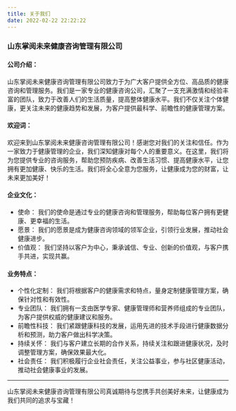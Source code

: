 ```yaml
---
title: 关于我们
date: 2022-02-22 22:22:22
---
```


### 山东掌阅未来健康咨询管理有限公司

#### 公司介绍：

山东掌阅未来健康咨询管理有限公司致力于为广大客户提供全方位、高品质的健康咨询和管理服务。我们是一家专业的健康咨询公司，汇聚了一支充满激情和经验丰富的团队，致力于改善人们的生活质量，提高整体健康水平。我们不仅关注个体健康，更关注未来的健康趋势和发展，为客户提供最科学、前瞻性的健康管理方案。

#### 欢迎词：

欢迎来到山东掌阅未来健康咨询管理有限公司！感谢您对我们的关注和信任。作为一家致力于健康管理的企业，我们深知健康对每个人的重要意义。在这里，我们将为您提供专业的咨询服务，帮助您预防疾病、改善生活习惯、提高健康水平，让您拥有更加健康、快乐的生活。我们将全心全意为您服务，让健康成为您的财富，让未来更加美好！

#### 企业文化：

- 使命： 我们的使命是通过专业的健康咨询和管理服务，帮助每位客户拥有更健康、更幸福的生活。
- 愿景： 我们的愿景是成为健康咨询领域的领军企业，引领行业发展，推动社会健康进步。
- 价值观： 我们坚持以客户为中心，秉承诚信、专业、创新的价值观，与客户携手共进，实现共赢。

#### 业务特点：

- 个性化定制： 我们将根据客户的健康需求和特点，量身定制健康管理方案，确保针对性和有效性。
- 专业团队： 我们拥有一支由医学专家、健康管理师和营养师组成的专业团队，为客户提供权威的健康建议和服务。
- 前瞻性科技： 我们紧跟健康科技的发展，运用先进的技术手段进行健康数据分析和预测，助力客户做出科学决策。
- 持续关怀： 我们与客户建立长期的合作关系，持续关注和跟进健康状况，及时调整管理方案，确保效果最大化。
- 社会责任： 我们积极履行企业社会责任，关注公益事业，参与社区健康活动，推动社会健康事业的发展。

---

山东掌阅未来健康咨询管理有限公司真诚期待与您携手共创美好未来，让健康成为我们共同的追求与宝藏！
